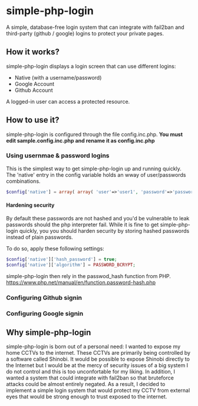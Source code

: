 # simple-php-login
A simple, database-free login system that can integrate with fail2ban and third-party (github / google) logins to protect your private pages.

## How it works?

simple-php-login displays a login screen that can use different logins:
* Native (with a username/password)
* Google Account
* Github Account

A logged-in user can access a protected resource.

## How to use it?

simple-php-login is configured through the file config.inc.php. **You must edit sample.config.inc.php and rename it as config.inc.php**

### Using usernmae & password logins

This is the simplest way to get simple-php-login up and running quickly. The 'native' entry in the config variable holds an wway of user/passwords combinations.

```php
$config['native'] = array( array( 'user'=>'user1', 'password'=>'password1'), array( 'user'=>'user2', 'password'=>'password2') );
```

#### Hardening security

By default these passwords are not hashed and you'd be vulnerable to leak passwords should the php interpreter fail. While it is fine to get simple-php-login quickly, you you should harden security by storing hashed passwords instead of plain passwords.

To do so, apply these following settings:

```php
$config['native']['hash_password'] = true;
$config['native']['algorithm'] = PASSWORD_BCRYPT;
```

simple-php-login then rely in the passwod_hash function from PHP. https://www.php.net/manual/en/function.password-hash.php


### Configuring Github signin


### Configuring Google signin


## Why simple-php-login

simple-php-login is born out of a personal need: I wanted to expose my home CCTVs to the internet. These CCTVs are primarily being controlled by a software called Shinobi. It would be possible to expose Shinobi directly to the Internet but I would be at the mercy of security issues of a big system I do not control and this is too unconfortable for my liking.
In addition, I wanted a system that could integrate with fail2ban so that bruteforce attacks could be almost entirely negated.
As a result, I decided to implement a simple login system that would protect my CCTV from external eyes that would be strong enough to trust exposed to the internet.


